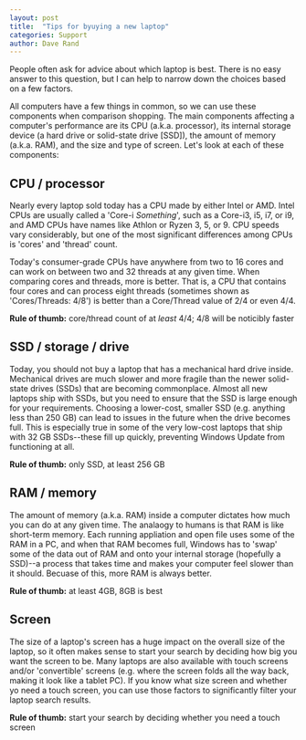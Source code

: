 ```yaml
---
layout: post
title:  "Tips for byuying a new laptop"
categories: Support
author: Dave Rand
---
```

People often ask for advice about which laptop is best. There is no easy answer to this question, but I can help to narrow down the choices based on a few factors.

All computers have a few things in common, so we can use these components when comparison shopping. The main components affecting a computer's performance are its CPU (a.k.a. processor), its internal storage device (a hard drive or solid-state drive [SSD]), the amount of memory (a.k.a. RAM), and the size and type of screen. Let's look at each of these components:

CPU / processor
---------------
Nearly every laptop sold today has a CPU made by either Intel or AMD. Intel CPUs are usually called a 'Core-i _Something_', such as a Core-i3, i5, i7, or i9, and AMD CPUs have names like Athlon or Ryzen 3, 5, or 9. CPU speeds vary considerably, but one of the most significant differences among CPUs is 'cores' and 'thread' count.

Today's consumer-grade CPUs have anywhere from two to 16 cores and can work on between two and 32 threads at any given time. When comparing cores and threads, more is better. That is, a CPU that contains four cores and can process eight threads (sometimes shown as 'Cores/Threads: 4/8') is better than a Core/Thread value of 2/4 or even 4/4.

**Rule of thumb:** core/thread count of at _least_ 4/4; 4/8 will be noticibly faster

SSD / storage / drive
---------------------
Today, you should not buy a laptop that has a mechanical hard drive inside. Mechanical drives are much slower and more fragile than the newer solid-state drives (SSDs) that are becoming commonplace. Almost all new laptops ship with SSDs, but you need to ensure that the SSD is large enough for your requirements. Choosing a lower-cost, smaller SSD (e.g. anything less than 250 GB) can lead to issues in the future when the drive becomes full. This is especially true in some of the very low-cost laptops that ship with 32 GB SSDs--these fill up quickly, preventing Windows Update from functioning at all.

**Rule of thumb:** only SSD, at least 256 GB

RAM / memory
------------
The amount of memory (a.k.a. RAM) inside a computer dictates how much you can do at any given time. The analaogy to humans is that RAM is like short-term memory. Each running appliation and open file uses some of the RAM in a PC, and when that RAM becomes full, Windows has to 'swap' some of the data out of RAM and onto your internal storage (hopefully a SSD)--a process that takes time and makes your computer feel slower than it should. Becuase of this, more RAM is always better.

**Rule of thumb:** at least 4GB, 8GB is best

Screen
------
The size of a laptop's screen has a huge impact on the overall size of the laptop, so it often makes sense to start your search by deciding how big you want the screen to be. Many laptops are also available with touch screens and/or 'convertible' screens (e.g. where the screen folds all the way back, making it look like a tablet PC). If you know what size screen and whether yo need a touch screen, you can use those factors to significantly filter your laptop search results.

**Rule of thumb:** start your search by deciding whether you need a touch screen
